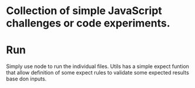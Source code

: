 # Collection of simple JavaScript challenges or code experiments.

# Run

Simply use node to run the individual files.
Utils has a simple expect funtion that allow definition of some expect rules to validate some expected results base don inputs.
